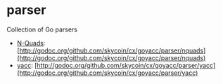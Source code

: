 parser
======

Collection of Go parsers

- [N-Quads](http://www.w3.org/TR/n-quads/): [http://godoc.org/github.com/skycoin/cx/goyacc/parser/nquads](http://godoc.org/github.com/skycoin/cx/goyacc/parser/nquads)
- [yacc](http://pubs.opengroup.org/onlinepubs/009695399/utilities/yacc.html): [http://godoc.org/github.com/skycoin/cx/goyacc/parser/yacc](http://godoc.org/github.com/skycoin/cx/goyacc/parser/yacc)
